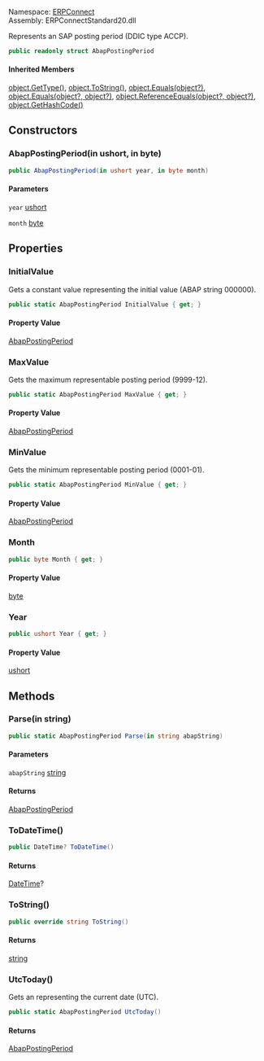 
Namespace: [ERPConnect](index.md)  
Assembly: ERPConnectStandard20.dll  

Represents an SAP posting period (DDIC type ACCP).

```csharp
public readonly struct AbapPostingPeriod
```

#### Inherited Members

[object.GetType\(\)](https://learn.microsoft.com/dotnet/api/system.object.gettype), 
[object.ToString\(\)](https://learn.microsoft.com/dotnet/api/system.object.tostring), 
[object.Equals\(object?\)](https://learn.microsoft.com/dotnet/api/system.object.equals\#system\-object\-equals\(system\-object\)), 
[object.Equals\(object?, object?\)](https://learn.microsoft.com/dotnet/api/system.object.equals\#system\-object\-equals\(system\-object\-system\-object\)), 
[object.ReferenceEquals\(object?, object?\)](https://learn.microsoft.com/dotnet/api/system.object.referenceequals), 
[object.GetHashCode\(\)](https://learn.microsoft.com/dotnet/api/system.object.gethashcode)

## Constructors

### <a id="ERPConnect_AbapPostingPeriod__ctor_System_UInt16__System_Byte__"></a> AbapPostingPeriod\(in ushort, in byte\)

```csharp
public AbapPostingPeriod(in ushort year, in byte month)
```

#### Parameters

`year` [ushort](https://learn.microsoft.com/dotnet/api/system.uint16)

`month` [byte](https://learn.microsoft.com/dotnet/api/system.byte)

## Properties

### <a id="ERPConnect_AbapPostingPeriod_InitialValue"></a> InitialValue

Gets a constant value representing the initial value (ABAP string 000000).

```csharp
public static AbapPostingPeriod InitialValue { get; }
```

#### Property Value

 [AbapPostingPeriod](ERPConnect.AbapPostingPeriod.md)

### <a id="ERPConnect_AbapPostingPeriod_MaxValue"></a> MaxValue

Gets the maximum representable posting period (9999-12).

```csharp
public static AbapPostingPeriod MaxValue { get; }
```

#### Property Value

 [AbapPostingPeriod](ERPConnect.AbapPostingPeriod.md)

### <a id="ERPConnect_AbapPostingPeriod_MinValue"></a> MinValue

Gets the minimum representable posting period (0001-01).

```csharp
public static AbapPostingPeriod MinValue { get; }
```

#### Property Value

 [AbapPostingPeriod](ERPConnect.AbapPostingPeriod.md)

### <a id="ERPConnect_AbapPostingPeriod_Month"></a> Month

```csharp
public byte Month { get; }
```

#### Property Value

 [byte](https://learn.microsoft.com/dotnet/api/system.byte)

### <a id="ERPConnect_AbapPostingPeriod_Year"></a> Year

```csharp
public ushort Year { get; }
```

#### Property Value

 [ushort](https://learn.microsoft.com/dotnet/api/system.uint16)

## Methods

### <a id="ERPConnect_AbapPostingPeriod_Parse_System_String__"></a> Parse\(in string\)

```csharp
public static AbapPostingPeriod Parse(in string abapString)
```

#### Parameters

`abapString` [string](https://learn.microsoft.com/dotnet/api/system.string)

#### Returns

 [AbapPostingPeriod](ERPConnect.AbapPostingPeriod.md)

### <a id="ERPConnect_AbapPostingPeriod_ToDateTime"></a> ToDateTime\(\)

```csharp
public DateTime? ToDateTime()
```

#### Returns

 [DateTime](https://learn.microsoft.com/dotnet/api/system.datetime)?

### <a id="ERPConnect_AbapPostingPeriod_ToString"></a> ToString\(\)

```csharp
public override string ToString()
```

#### Returns

 [string](https://learn.microsoft.com/dotnet/api/system.string)

### <a id="ERPConnect_AbapPostingPeriod_UtcToday"></a> UtcToday\(\)

Gets an <xref href="ERPConnect.AbapPostingPeriod" data-throw-if-not-resolved="false"></xref> representing the current date (UTC).

```csharp
public static AbapPostingPeriod UtcToday()
```

#### Returns

 [AbapPostingPeriod](ERPConnect.AbapPostingPeriod.md)

